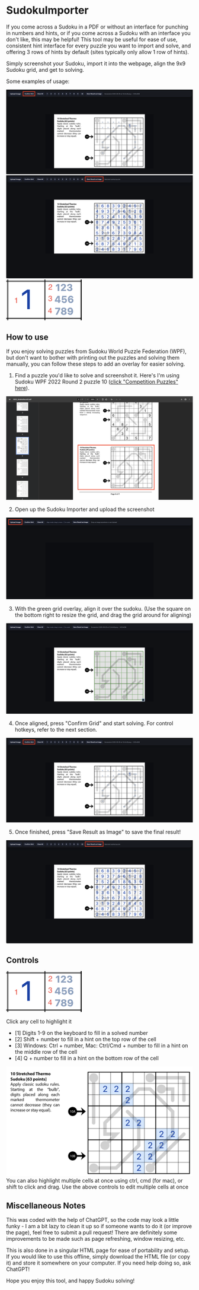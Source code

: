 # SudokuImporter
If you come across a Sudoku in a PDF or without an interface for punching in numbers and hints, or if you come across a Sudoku with an interface you don't like, this may be helpful! This tool may be useful for ease of use, consistent hint interface for every puzzle you want to import and solve, and offering 3 rows of hints by default (sites typically only allow 1 row of hints).

Simply screenshot your Sudoku, import it into the webpage, align the 9x9 Sudoku grid, and get to solving.

Some examples of usage:

![step 4](docs/step4.png)
![step 5](docs/step5.png)
![](docs/format.png)

## How to use
If you enjoy solving puzzles from Sudoku World Puzzle Federation (WPF), but don't want to bother with printing out the puzzles and solving them manually, you can follow these steps to add an overlay for easier solving.

1. Find a puzzle you'd like to solve and screenshot it. Here's I'm using Sudoku WPF 2022 Round 2 puzzle 10 ([click "Competition Puzzles" here](https://gp.worldpuzzle.org/content/competition-puzzles-96)).

![step 1](docs/step1.png)

2. Open up the Sudoku Importer and upload the screenshot

![step 2](docs/step2.png)

3. With the green grid overlay, align it over the sudoku. (Use the square on the bottom right to resize the grid, and drag the grid around for aligning)

![step 3](docs/step3.png)

4. Once aligned, press "Confirm Grid" and start solving. For control hotkeys, refer to the next section.

![step 4](docs/step4.png)

5. Once finished, press "Save Result as Image" to save the final result!

![step 5](docs/step5.png)

## Controls
![](docs/format.png)

Click any cell to highlight it
- [1] Digits 1-9 on the keyboard to fill in a solved number
- [2] Shift + number to fill in a hint on the top row of the cell
- [3] Windows: Ctrl + number, Mac: Ctrl/Cmd + number to fill in a hint on the middle row of the cell
- [4] Q + number to fill in a hint on the bottom row of the cell

![](docs/multiple.png)
You can also highlight multiple cells at once using ctrl, cmd (for mac), or shift to click and drag. Use the above controls to edit multiple cells at once

## Miscellaneous Notes
This was coded with the help of ChatGPT, so the code may look a little funky - I am a bit lazy to clean it up so if someone wants to do it (or improve the page), feel free to submit a pull request! There are definitely some improvements to be made such as page refreshing, window resizing, etc.

This is also done in a singular HTML page for ease of portability and setup. If you would like to use this offline, simply download the HTML file (or copy it) and store it somewhere on your computer. If you need help doing so, ask ChatGPT!

Hope you enjoy this tool, and happy Sudoku solving!